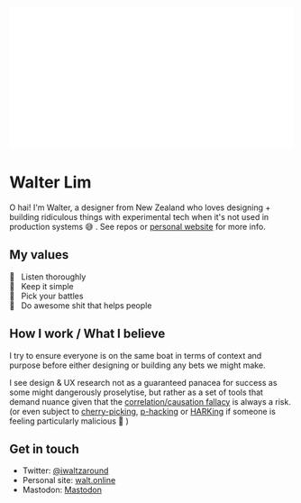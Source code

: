 <div align="center">
	<br>
	<a href='https://walt.online'>
		<img src="https://raw.githubusercontent.com/waltzaround/waltzaround/master/header.svg" >
	</a>
	<br>
</div>

# Walter Lim 

O hai! I'm Walter, a designer from New Zealand who loves designing + building ridiculous things with experimental tech when it's not used in production systems 😅 .  See repos or [personal website](https://walt.online) for more info. 

## My values
🦄  &nbsp;&nbsp;Listen thoroughly<br>
🧐  &nbsp;&nbsp;Keep it simple<br>
🤺  &nbsp;&nbsp;Pick your battles<br>
💩  &nbsp;&nbsp;Do awesome shit that helps people

## How I work / What I believe 
I try to ensure everyone is on the same boat in terms of context and purpose before either designing or building any bets we might make. 

I see design & UX research not as a guaranteed panacea for success as some might dangerously proselytise, but rather as a set of tools that demand nuance given that the [correlation/causation fallacy](https://en.wikipedia.org/wiki/Correlation_does_not_imply_causation) is always a risk. (or even subject to [cherry-picking](https://en.wikipedia.org/wiki/Cherry_picking), [p-hacking](https://en.wikipedia.org/wiki/Data_dredging) or [HARKing](https://journals.sagepub.com/doi/10.1207/s15327957pspr0203_4) if someone is feeling particularly malicious 🤮 ) 

## Get in touch
- Twitter: [@iwaltzaround](https://twitter.com/iwaltzaround)
- Personal site: [walt.online](https://walt.online/)
- Mastodon: <a rel="me" href="https://mastodon.nz/@walt">Mastodon</a>
